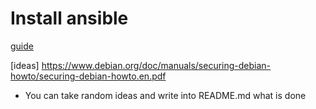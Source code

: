 # Install ansible

[guide](https://docs.ansible.com/ansible/intro_installation.html#latest-releases-via-apt-ubuntu)

[ideas] https://www.debian.org/doc/manuals/securing-debian-howto/securing-debian-howto.en.pdf

- You can take random ideas and write into README.md what is done

